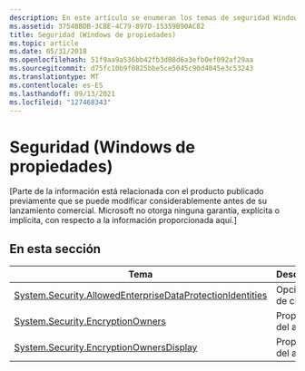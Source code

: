 ```yaml
---
description: En este artículo se enumeran los temas de seguridad Windows sistema de propiedades, incluidos AllowedEnterpriseDataProtectionIdentities y EncryptionOwners.
ms.assetid: 3754BBDB-3CBE-4C79-897D-15359B90AC82
title: Seguridad (Windows de propiedades)
ms.topic: article
ms.date: 05/31/2018
ms.openlocfilehash: 51f9aa9a536bb42fb3d08d6a3efb0ef092af29aa
ms.sourcegitcommit: d75fc10b9f0825bbe5ce5045c90d4045e3c53243
ms.translationtype: MT
ms.contentlocale: es-ES
ms.lasthandoff: 09/13/2021
ms.locfileid: "127468343"
---
```

# <a name="security-windows-property-system"></a>Seguridad (Windows de propiedades)

\[Parte de la información está relacionada con el producto publicado previamente que se puede modificar considerablemente antes de su lanzamiento comercial. Microsoft no otorga ninguna garantía, explícita o implícita, con respecto a la información proporcionada aquí.\]

## <a name="in-this-section"></a>En esta sección



| Tema                                                                                                                                        | Descripción                   |
|----------------------------------------------------------------------------------------------------------------------------------------------|-------------------------------|
| [System.Security.AllowedEnterpriseDataProtectionIdentities](https://www.bing.com/search?q=System.Security.AllowedEnterpriseDataProtectionIdentities)<br/> | Opciones de cifrado<br/> |
| [System.Security.EncryptionOwners](props-system-security-encryptionowners.md)<br/>                                                    | Propiedad del archivo<br/>     |
| [System.Security.EncryptionOwnersDisplay](props-system-security-encryptionownersdisplay.md)<br/>                                      | Propiedad del archivo<br/>     |



 

 

 




